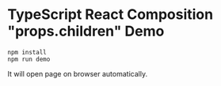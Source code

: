 TypeScript React Composition "props.children" Demo
==================================================

```
npm install
npm run demo
```

It will open page on browser automatically.
